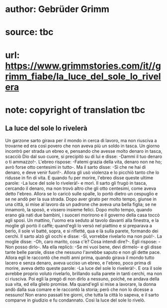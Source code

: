 # author: Gebrüder Grimm
# source: tbc
# url: https://www.grimmstories.com/it//grimm_fiabe/la_luce_del_sole_lo_rivelera
# note: copyright of translation tbc

## La luce del sole lo rivelerà 

Un garzone sarto girava per il mondo in cerca di lavoro, ma non riusciva
a trovarne ed era così povero che non aveva più un soldo in tasca. Un
giorno incontrò per strada un ebreo e, pensando che avesse molto denaro
in tasca, scacciò Dio dal suo cuore, si precipitò su di lui e disse:
-Dammi il tuo denaro o ti ammazzo!-. L'ebreo rispose: -Fatemi grazia
della vita, denaro non ne ho; avrò forse otto centesimi in tutto-. Ma il
sarto disse: -Sì che ne hai di denaro, e deve venir fuori!-. Allora gli
usò violenza e lo picchiò tanto che lo ridusse in fin di vita. E quando
fu per morire, l'ebreo disse queste ultime parole: -La luce del sole lo
rivelerà!- e morì. Il sarto gli frugò in tasca, cercando il denaro, ma
non trovò altro che gli otto centesimi, come aveva detto l'ebreo.
Allora se lo caricò sulle spalle, lo portò dietro un cespuglio e se ne
andò per la sua strada. Dopo aver girato per molto tempo, giunse in una
città, si mise al lavoro da un padrone che aveva una bella figlia; se ne
innamorò, la sposò, e vissero insieme felici. Dopo molto tempo, quando
erano già nati due bambini, i suoceri morirono e il governo della casa
toccò agli sposi. Un mattino, l'uomo era seduto al tavolo davanti alla
finestra, e la moglie gli portò il caffè; quand'egli lo versò nel
piattino e si preparava a berlo, il sole vi batté‚ sopra, e si rifletté‚
qua e là sulla parete, formando dei cerchi. Il sarto alzò gli occhi e
disse: -Sì, vorrebbe rivelarlo ma non può!-. La moglie disse: -Oh, caro
marito, cosa c'è? Cosa intendi dire?-. Egli rispose: -Non posso dirlo-.
Ma ella replicò: -Se mi vuoi bene, devi dirmelo- e gli disse tante belle
parole, disse che nessuno l'avrebbe saputo e non gli dette pace. Allora
egli le raccontò che molti anni prima, quando girava il mondo tutto
lacero e senza denaro, aveva ucciso un ebreo, e l'ebreo, poco prima di
morire, aveva detto queste parole: -La luce del sole lo rivelerà!-. E
ora il sole avrebbe proprio voluto rivelarlo, brillando sulla parete in
tanti cerchi, ma non ci riusciva. Poi egli la pregò di non dirlo a
nessuno, poiché‚ ne andava della sua vita, ed ella glielo promise. Ma
quand'egli si mise a lavorare, la donna andò dalla sua comare e le
raccontò la storia; però che non lo dicesse a nessuno! Non erano passati
tre giorni, che tutta la città lo sapeva, e il sarto comparve in
giudizio e fu condannato. Così la luce del sole lo rivelò.
